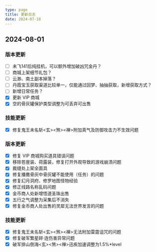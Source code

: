 ```yaml
---
type: page
title: 更新日志
date: 2024-07-18
---
```

<!-- markdownlint-disable MD033 MD024 -->

<div id="changeLog">

## 2024-08-01

### 版本更新

- [ ] 未飞141后纯挂机，可以额外增加破凶咒金丹？
- [ ] 商城上架细节礼包？
- [ ] 云渺、南土副本掉落？
- [ ] 丹霞宝玉获取渠道比较单一，仅能通过回梦、抽抽获取，新增获取方式？
- [ ] 新增日常任务？
- [x] 更新 VIP 商城
- [x] 空的骨灰罐保护类型调整为可丢弃可出售

### 技能更新

- [x] 修复鬼王未名斩<玄><煞><禅>附加真气及防御攻击力不生效问题

### 版本更新

- [x] 修复 VIP 商城购买道具错误问题
- [x] 移除苍崖装、荷露装，修复打开外观导致的游戏崩溃问题
- [x] 裁缝处上架全面具
- [x] 修复播撒骨灰中骨灰罐不能使用（任务）的问题
- [x] 修复幻月洞府、修罗地图怪物经验
- [x] 修正线路名称乱码问题
- [x] 金币商人处新增悟道圣珠出售
- [x] 五行之气调整为采集后不消失
- [x] 修复金币商人处出售的灵犀无法世界发言的问题

### 技能更新

- [x] 修复鬼王未名斩<玄><煞><禅>无法附加雷霆诅咒的问题
- [x] 修复破军繁星碎·连伤害异常问题
- [x] 破军排山倒海<玄><煞><禅>迅疾加速调整为1.5%*level

</div>
